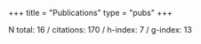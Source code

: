 +++
title = "Publications"
type = "pubs"
+++

N total: 16 / citations: 170 / h-index: 7 / g-index: 13